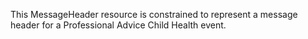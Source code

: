 This MessageHeader resource is constrained to represent a message header for a Professional Advice Child Health event.